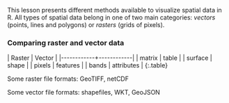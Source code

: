 ---
---

This lesson presents different methods available to visualize spatial data
in R. All types of spatial data belong in one of two main categories: 
*vectors* (points, lines and polygons) or *rasters* (grids of pixels).

<!--split-->

### Comparing raster and vector data

| Raster     | Vector     |
|------------+------------|
| matrix     | table      |
| surface    | shape      |
| pixels     | features   |
| bands      | attributes |
{:.table}

Some raster file formats: GeoTIFF, netCDF

Some vector file formats: shapefiles, WKT, GeoJSON

